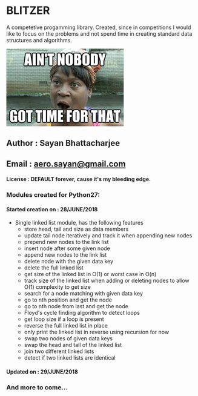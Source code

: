 # BLITZER
A competetive progamming library. Created, since in competitions I would like to focus on the problems and not spend time in creating standard data structures and algorithms. </br>

![nobody-got-time](memes/nobody-got-time.jpg)

## Author   : Sayan Bhattacharjee
## Email    : aero.sayan@gmail.com
#### License : DEFAULT forever, cause it's my bleeding edge.

### Modules created for Python27:
#### Started creation on : 28/JUNE/2018
+ Single linked list module, has the following features
  + store head, tail and size as data members
  + update tail node iteratively and track it when appending new nodes
  + prepend new nodes to the link list
  + insert node after some given node
  + append new nodes to the link list
  + delete node with the given data key
  + delete the full linked list
  + get size of the linked list in O(1) or worst case in O(n)
  + track size of the linked list when adding or deleting nodes to allow  O(1) complexity to get size
  + search for a node matching with given data key
  + go to nth position and get the node
  + go to nth node from last and get the node
  + Floyd's cycle finding algorithm to detect loops
  + get loop size if a loop is present
  + reverse the full linked list in place
  + only print the linked list in reverse using recursion for now
  + swap two nodes of given data keys
  + swap the head and tail of the linked list
  + join two different linked lists
  + detect if two linked lists are identical
#### Updated on : 29/JUNE/2018


### And more to come...
